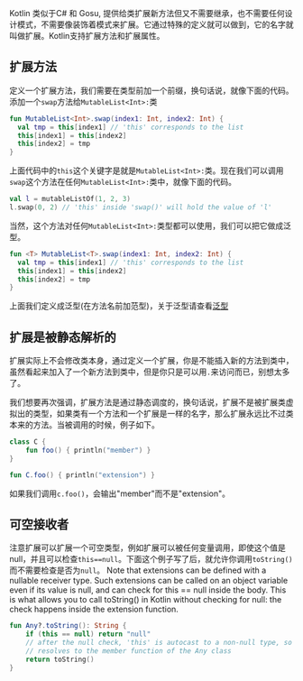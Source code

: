Kotlin 类似于C# 和 Gosu, 提供给类扩展新方法但又不需要继承，也不需要任何设计模式，不需要像装饰着模式来扩展。它通过特殊的定义就可以做到，它的名字就叫做扩展。Kotlin支持扩展方法和扩展属性。

## 扩展方法

定义一个扩展方法，我们需要在类型前加一个前缀，换句话说，就像下面的代码。添加一个`swap`方法给`MutableList<Int>:`类

```Kotlin
fun MutableList<Int>.swap(index1: Int, index2: Int) {
  val tmp = this[index1] // 'this' corresponds to the list
  this[index1] = this[index2]
  this[index2] = tmp
}
```

上面代码中的`this`这个关键字是就是`MutableList<Int>:`类。现在我们可以调用`swap`这个方法在任何`MutableList<Int>:`类中，就像下面的代码。

```Kotlin
val l = mutableListOf(1, 2, 3)
l.swap(0, 2) // 'this' inside 'swap()' will hold the value of 'l'
```

当然，这个方法对任何`MutableList<Int>:`类型都可以使用，我们可以把它做成泛型。

```Kotlin
fun <T> MutableList<T>.swap(index1: Int, index2: Int) {
  val tmp = this[index1] // 'this' corresponds to the list
  this[index1] = this[index2]
  this[index2] = tmp
}
```

上面我们定义成泛型(在方法名前加范型)，关于泛型请查看[泛型](./泛型)

## 扩展是被静态解析的

扩展实际上不会修改类本身，通过定义一个扩展，你是不能插入新的方法到类中，虽然看起来加入了一个新方法到类中，但是你只是可以用`.`来访问而已，别想太多了。

我们想要再次强调，扩展方法是通过静态调度的，换句话说，扩展不是被扩展类虚拟出的类型，如果类有一个方法和一个扩展是一样的名字，那么扩展永远比不过类本来的方法。当被调用的时候，例子如下。

```Kotlin
class C {
    fun foo() { println("member") }
}

fun C.foo() { println("extension") }
```

如果我们调用`c.foo()`，会输出"member"而不是"extension"。

## 可空接收者

注意扩展可以扩展一个可空类型，例如扩展可以被任何变量调用，即使这个值是null，并且可以检查`this==null`。下面这个例子写了后，就允许你调用`toString()`而不需要检查是否为`null`。
Note that extensions can be defined with a nullable receiver type. Such extensions can be called on an object variable even if its value is null, and can check for this == null inside the body. This is what allows you to call toString() in Kotlin without checking for null: the check happens inside the extension function.

```Kotlin
fun Any?.toString(): String {
    if (this == null) return "null"
    // after the null check, 'this' is autocast to a non-null type, so the toString() below
    // resolves to the member function of the Any class
    return toString()
}
```

